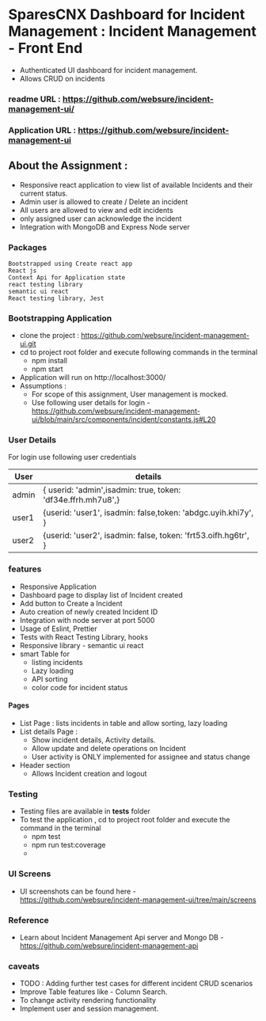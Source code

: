 # SparesCNX Dashboard for Incident Management : Incident Management - Front End

- Authenticated UI dashboard for incident management.
- Allows CRUD on incidents

### readme URL : https://github.com/websure/incident-management-ui/

### Application URL : https://github.com/websure/incident-management-ui

## About the Assignment :

- Responsive react application to view list of available Incidents and their
  current status.
- Admin user is allowed to create / Delete an incident
- All users are allowed to view and edit incidents
- only assigned user can acknowledge the incident
- Integration with MongoDB and Express Node server

### Packages

    Bootstrapped using Create react app
    React js
    Context Api for Application state
    react testing library
    semantic ui react
    React testing library, Jest

### Bootstrapping Application

- clone the project : https://github.com/websure/incident-management-ui.git
- cd to project root folder and execute following commands in the terminal
  - npm install
  - npm start
- Application will run on http://localhost:3000/
- Assumptions :
  - For scope of this assignment, User management is mocked.
  - Use following user details for login -
    https://github.com/websure/incident-management-ui/blob/main/src/components/incident/constants.js#L20

### User Details

For login use following user credentials

| User  | details                                                        |
| ----- | -------------------------------------------------------------- |
| admin | { userid: 'admin',isadmin: true, token: 'df34e.ffrh.mh7u8',}   |
| user1 | {userid: 'user1', isadmin: false,token: 'abdgc.uyih.khi7y', }  |
| user2 | {userid: 'user2', isadmin: false, token: 'frt53.oifh.hg6tr', } |

### features

- Responsive Application
- Dashboard page to display list of Incident created
- Add button to Create a Incident
- Auto creation of newly created Incident ID
- Integration with node server at port 5000
- Usage of Eslint, Prettier
- Tests with React Testing Library, hooks
- Responsive library - semantic ui react
- smart Table for
  - listing incidents
  - Lazy loading
  - API sorting
  - color code for incident status

#### Pages

- List Page : lists incidents in table and allow sorting, lazy loading
- List details Page :
  - Show incident details, Activity details.
  - Allow update and delete operations on Incident
  - User activity is ONLY implemented for assignee and status change
- Header section
  - Allows Incident creation and logout

### Testing

- Testing files are available in ****tests**** folder
- To test the application , cd to project root folder and execute the command in
  the terminal
  - npm test
  - npm run test:coverage
  -

### UI Screens

- UI screenshots can be found here -
  https://github.com/websure/incident-management-ui/tree/main/screens

### Reference

- Learn about Incident Management Api server and Mongo DB -
  https://github.com/websure/incident-management-api

### caveats

- TODO : Adding further test cases for different incident CRUD scenarios
- Improve Table features like - Column Search.
- To change activity rendering functionality
- Implement user and session management.
